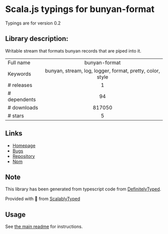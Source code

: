 
# Scala.js typings for bunyan-format

Typings are for version 0.2

## Library description:
Writable stream that formats bunyan records that are piped into it.

|                    |                 |
| ------------------ | :-------------: |
| Full name          | bunyan-format |
| Keywords           | bunyan, stream, log, logger, format, pretty, color, style |
| # releases         | 1 |
| # dependents       | 94 |
| # downloads        | 817050 |
| # stars            | 5 |

## Links
- [Homepage](https://github.com/thlorenz/bunyan-format)
- [Bugs](https://github.com/thlorenz/bunyan-format/issues)
- [Repository](https://github.com/thlorenz/bunyan-format)
- [Npm](https://www.npmjs.com/package/bunyan-format)
    


## Note
This library has been generated from typescript code from [DefinitelyTyped](https://definitelytyped.org).

Provided with :purple_heart: from [ScalablyTyped](https://github.com/oyvindberg/ScalablyTyped)

## Usage
See [the main readme](../../readme.md) for instructions.


